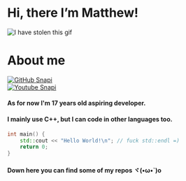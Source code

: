 # Hi, there I’m Matthew! 

![I have stolen this gif](https://c.tenor.com/CwZDbX7DvR8AAAAd/pixel-sakura.gif)

# About me
[![GitHub Snapi](https://img.shields.io/github/followers/xSnapi?label=follow&style=social)](https://github.com/xSnapi)
<br/>
[![Youtube Snapi](https://img.shields.io/youtube/channel/subscribers/UC_pgn2Qh4PK-um9TPan3-iw?style=social)](https://www.youtube.com/channel/UC_pgn2Qh4PK-um9TPan3-iw)

#### As for now I'm 17 years old aspiring developer.
#### I mainly use __C++__, but I can code in other languages too.

```cpp
int main() {
    std::cout << "Hello World!\n"; // fuck std::endl =)
    return 0;
}
```

#### Down here you can find some of my repos __ヾ(•ω•`)o__ 